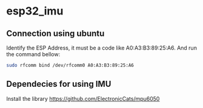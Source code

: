 # esp32_imu


## Connection using ubuntu

Identify the ESP Address, it must be a code like A0:A3:B3:89:25:A6. And run the command bellow:

```sh
sudo rfcomm bind /dev/rfcomm0 A0:A3:B3:89:25:A6
```

## Dependecies for using IMU

Install the library https://github.com/ElectronicCats/mpu6050


